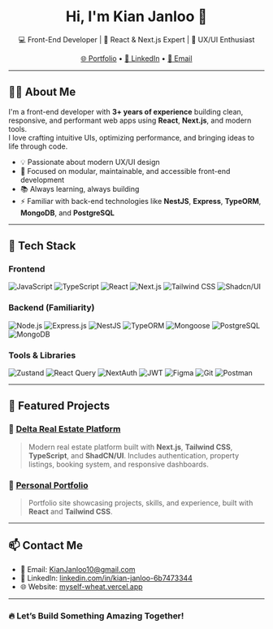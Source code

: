 <h1 align="center">Hi, I'm Kian Janloo 👋</h1>
<p align="center">
  💻 Front-End Developer | 🧠 React & Next.js Expert | 🚀 UX/UI Enthusiast  
</p>

<p align="center">
  <a href="https://myself-wheat.vercel.app" target="_blank">🌐 Portfolio</a> •
  <a href="https://www.linkedin.com/in/kian-janloo-6b7473344/" target="_blank">💼 LinkedIn</a> •
  <a href="mailto:KianJanloo10@gmail.com">📩 Email</a>
</p>

---

## 🧑‍💻 About Me

I'm a front-end developer with **3+ years of experience** building clean, responsive, and performant web apps using **React**, **Next.js**, and modern tools.  
I love crafting intuitive UIs, optimizing performance, and bringing ideas to life through code.

- 💡 Passionate about modern UX/UI design
- 🧱 Focused on modular, maintainable, and accessible front-end development
- 📚 Always learning, always building
- ⚡ Familiar with back-end technologies like **NestJS**, **Express**, **TypeORM**, **MongoDB**, and **PostgreSQL**

---

## 🚀 Tech Stack

### **Frontend**
![JavaScript](https://img.shields.io/badge/-JavaScript-F7DF1E?style=flat&logo=javascript&logoColor=black)
![TypeScript](https://img.shields.io/badge/-TypeScript-3178C6?style=flat&logo=typescript&logoColor=white)
![React](https://img.shields.io/badge/-React-20232A?style=flat&logo=react)
![Next.js](https://img.shields.io/badge/-Next.js-000?style=flat&logo=next.js)
![Tailwind CSS](https://img.shields.io/badge/-TailwindCSS-06B6D4?style=flat&logo=tailwind-css)
![Shadcn/UI](https://img.shields.io/badge/-shadcn/ui-000?style=flat)

### **Backend (Familiarity)**
![Node.js](https://img.shields.io/badge/-Node.js-339933?style=flat&logo=node.js&logoColor=white)
![Express.js](https://img.shields.io/badge/-Express.js-000?style=flat&logo=express)
![NestJS](https://img.shields.io/badge/-NestJS-E0234E?style=flat&logo=nestjs&logoColor=white)
![TypeORM](https://img.shields.io/badge/-TypeORM-000?style=flat)
![Mongoose](https://img.shields.io/badge/-Mongoose-880000?style=flat)
![PostgreSQL](https://img.shields.io/badge/-PostgreSQL-336791?style=flat&logo=postgresql&logoColor=white)
![MongoDB](https://img.shields.io/badge/-MongoDB-47A248?style=flat&logo=mongodb&logoColor=white)

### **Tools & Libraries**
![Zustand](https://img.shields.io/badge/-Zustand-000?style=flat&logo=zustand)
![React Query](https://img.shields.io/badge/-React%20Query-FF4154?style=flat&logo=react-query)
![NextAuth](https://img.shields.io/badge/-NextAuth.js-000?style=flat)
![JWT](https://img.shields.io/badge/-JWT-000?style=flat&logo=jsonwebtokens)
![Figma](https://img.shields.io/badge/-Figma-F24E1E?style=flat&logo=figma&logoColor=white)
![Git](https://img.shields.io/badge/-Git-F05032?style=flat&logo=git)
![Postman](https://img.shields.io/badge/-Postman-FF6C37?style=flat&logo=postman)

---

## 📂 Featured Projects

### 🏡 [Delta Real Estate Platform](https://github.com/KianJanloo/Delta)
> Modern real estate platform built with **Next.js**, **Tailwind CSS**, **TypeScript**, and **ShadCN/UI**. Includes authentication, property listings, booking system, and responsive dashboards.

### 👤 [Personal Portfolio](https://myself-wheat.vercel.app)
> Portfolio site showcasing projects, skills, and experience, built with **React** and **Tailwind CSS**.

---

## 📫 Contact Me

- 📧 Email: [KianJanloo10@gmail.com](mailto:KianJanloo10@gmail.com)  
- 💼 LinkedIn: [linkedin.com/in/kian-janloo-6b7473344](https://linkedin.com/in/kian-janloo-6b7473344)  
- 🌐 Website: [myself-wheat.vercel.app](https://myself-wheat.vercel.app)

---

### 🔥 Let’s Build Something Amazing Together!
